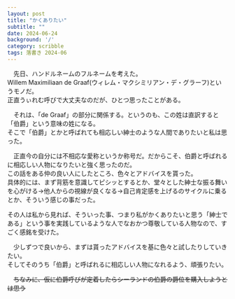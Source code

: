 ```yaml
---
layout: post
title: "かくありたい"
subtitle: ""
date: 2024-06-24
background: '/'
category: scribble
tags: 落書き 2024-06
---
```

<p>&emsp;先日、ハンドルネームのフルネームを考えた。<br>Willem Maximiliaan de Graaf(ウィレム・マクシミリアン・デ・グラーフ)というモノだ。<br>正直うぃれむ呼びで大丈夫なのだが、ひとつ思ったことがある。</p>
<p>&emsp;それは、「de Graaf」の部分に関係する。というのも、この姓は直訳すると「伯爵」という意味の姓になる。<br>そこで「伯爵」とかと呼ばれても相応しい紳士のような人間でありたいと私は思った。</p>
<p>&emsp;正直今の自分には不相応な愛称というか称号だ。だからこそ、伯爵と呼ばれるに相応しい人物になりたいと強く思ったのだ。<br>この話をある仲の良い人にしたところ、色々とアドバイスを貰った。<br>具体的には、まず背筋を意識してピシッとするとか、堂々とした紳士な振る舞いを心がける→他人からの視線が良くなる→自己肯定感を上げるのサイクルに乗るとか、そういう感じの事だった。</p>
<p>その人は私から見れば、そういった事、つまり私がかくありたいと思う「紳士である」という事を実践しているような人でなおかつ尊敬している人物なので、すごく感銘を受けた。</p>
<p>&emsp;少しずつで良いから、まずは貰ったアドバイスを基に色々と試したりしていきたい。<br>そしてそのうち「伯爵」と呼ばれるに相応しい人物になれるよう、頑張りたい。</p>
<p>&emsp;<s>ちなみに、仮に伯爵呼びが定着したらシーランドの伯爵の爵位を購入しようとは思う</s></p>